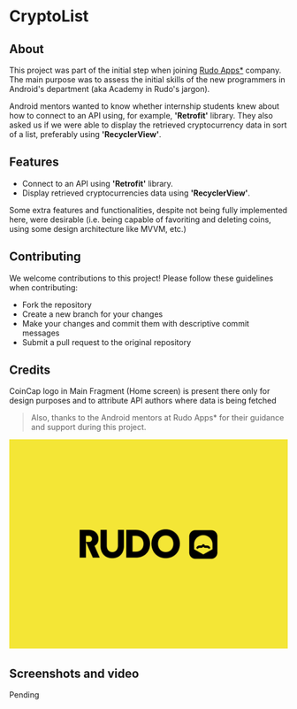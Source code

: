 # CryptoList

## About

This project was part of the initial step when joining [Rudo Apps*](https://rudo.es/) company. The main purpose was to assess the initial skills of the new programmers in Android's department (aka Academy in Rudo's jargon). 

Android mentors wanted to know whether internship students knew about how to connect to an API using, for example, **'Retrofit'** library. They also asked us if we were able to display the retrieved cryptocurrency data in sort of a list, preferably using **'RecyclerView'**.

## Features
- Connect to an API using **'Retrofit'** library.
- Display retrieved cryptocurrencies data using **'RecyclerView'**.


Some extra features and functionalities, despite not being fully implemented here, were desirable (i.e. being capable of favoriting and deleting coins, using some design architecture like MVVM, etc.)

## Contributing
We welcome contributions to this project! Please follow these guidelines when contributing:
- Fork the repository
- Create a new branch for your changes
- Make your changes and commit them with descriptive commit messages
- Submit a pull request to the original repository

## Credits
CoinCap logo in Main Fragment (Home screen) is present there only for design purposes and to attribute API authors where data is being fetched
> Also, thanks to the Android mentors at Rudo Apps* for their guidance and support during this project.

![Rudo Apps logo](rudo.png)
## Screenshots and video
Pending


